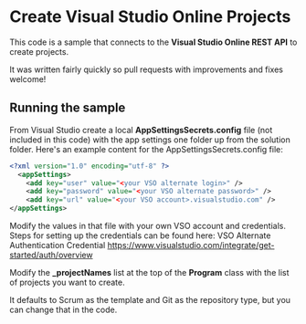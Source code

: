 # Create Visual Studio Online Projects
This code is a sample that connects to the **Visual Studio Online REST API** to create projects.

It was written fairly quickly so pull requests with improvements and fixes welcome!

## Running the sample
From Visual Studio create a local **AppSettingsSecrets.config** file (not included in this code) with the app settings one folder up from the solution folder. Here's an example content for the AppSettingsSecrets.config file:

```xml
<?xml version="1.0" encoding="utf-8" ?>
  <appSettings>
    <add key="user" value="<your VSO alternate login>" />
    <add key="password" value="<your VSO alternate password>" />
    <add key="url" value="<your VSO account>.visualstudio.com" />
</appSettings>
```

Modify the values in that file with your own VSO account and credentials. Steps for setting up the credentials can be found here:
VSO Alternate Authentication Credential 
https://www.visualstudio.com/integrate/get-started/auth/overview

Modify the **_projectNames** list at the top of the **Program** class with the list of projects you want to create.

It defaults to Scrum as the template and Git as the repository type, but you can change that in the code.
